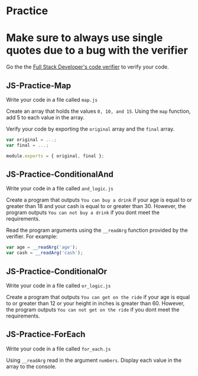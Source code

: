 # Practice

# Make sure to always use single quotes due to a bug with the verifier

Go the the [Full Stack Developer's code verifier](https://fullstack-developers-website.vercel.app/verify-code) to verify your code.

## JS-Practice-Map

Write your code in a file called `map.js`

Create an array that holds the values `0, 10, and 15`. Using the `map` function, add 5 to each value in the array.

Verify your code by exporting the `original` array and the `final` array.

```js
var original = ...;
var final = ...;

module.exports = { original, final };
```

## JS-Practice-ConditionalAnd

Write your code in a file called `and_logic.js`

Create a program that outputs `You can buy a drink` if your age is equal to or greater than 18 and your cash is equal to or greater than 30. However, the program outputs `You can not buy a drink` if you dont meet the requirements.

Read the program arguments using the `__readArg` function provided by the verifier. For example:

```js
var age = __readArg('age');
var cash = __readArg('cash');
```

## JS-Practice-ConditionalOr

Write your code in a file called `or_logic.js`

Create a program that outputs `You can get on the ride` if your age is equal to or greater than 12 or your height in inches is greater than 60. However, the program outputs `You can not get on the ride` if you dont meet the requirements.

## JS-Practice-ForEach

Write your code in a file called `for_each.js`

Using `__readArg` read in the argument `numbers`. Display each value in the array to the console.
